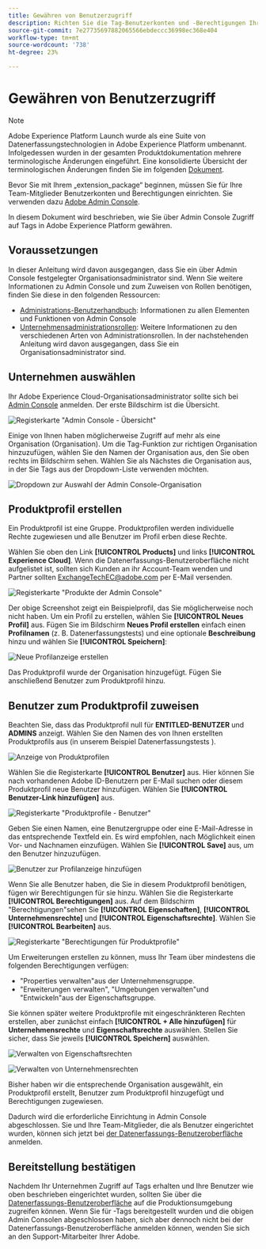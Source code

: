 ```yaml
---
title: Gewähren von Benutzerzugriff
description: Richten Sie die Tag-Benutzerkonten und -Berechtigungen Ihrer Teammitglieder in Adobe Experience Platform ein.
source-git-commit: 7e27735697882065566ebdeccc36998ec368e404
workflow-type: tm+mt
source-wordcount: '738'
ht-degree: 23%

---
```


# Gewähren von Benutzerzugriff

>[!NOTE]
>
>Adobe Experience Platform Launch wurde als eine Suite von Datenerfassungstechnologien in Adobe Experience Platform umbenannt. Infolgedessen wurden in der gesamten Produktdokumentation mehrere terminologische Änderungen eingeführt. Eine konsolidierte Übersicht der terminologischen Änderungen finden Sie im folgenden [Dokument](../../term-updates.md).

Bevor Sie mit Ihrem „extension_package“ beginnen, müssen Sie für Ihre Team-Mitglieder Benutzerkonten und Berechtigungen einrichten. Sie verwenden dazu [Adobe Admin Console](https://adminconsole.adobe.com/).

In diesem Dokument wird beschrieben, wie Sie über Admin Console Zugriff auf Tags in Adobe Experience Platform gewähren.

## Voraussetzungen

In dieser Anleitung wird davon ausgegangen, dass Sie ein über Admin Console festgelegter Organisationsadministrator sind. Wenn Sie weitere Informationen zu Admin Console und zum Zuweisen von Rollen benötigen, finden Sie diese in den folgenden Ressourcen:

* [Administrations-Benutzerhandbuch](https://helpx.adobe.com/de/enterprise/administering/user-guide.html?topic=/enterprise/administering/morehelp/introduction.ug.js): Informationen zu allen Elementen und Funktionen von Admin Console
* [Unternehmensadministrationsrollen](https://helpx.adobe.com/de/enterprise/using/admin-roles.html): Weitere Informationen zu den verschiedenen Arten von Administrationsrollen. In der nachstehenden Anleitung wird davon ausgegangen, dass Sie ein Organisationsadministrator sind.

## Unternehmen auswählen

Ihr Adobe Experience Cloud-Organisationsadministrator sollte sich bei [Admin Console](https://adminconsole.adobe.com/) anmelden. Der erste Bildschirm ist die Übersicht.

![Registerkarte &quot;Admin Console - Übersicht&quot;](../images/getting-started/admin-console-overview.png)

Einige von Ihnen haben möglicherweise Zugriff auf mehr als eine Organisation (Organisation). Um die Tag-Funktion zur richtigen Organisation hinzuzufügen, wählen Sie den Namen der Organisation aus, den Sie oben rechts im Bildschirm sehen. Wählen Sie als Nächstes die Organisation aus, in der Sie Tags aus der Dropdown-Liste verwenden möchten.

![Dropdown zur Auswahl der Admin Console-Organisation](../images/getting-started/admin-console-choose-org.png)

## Produktprofil erstellen

Ein Produktprofil ist eine Gruppe. Produktprofilen werden individuelle Rechte zugewiesen und alle Benutzer im Profil erben diese Rechte.

Wählen Sie oben den Link **[!UICONTROL Products]** und links **[!UICONTROL Experience Cloud]**. Wenn die Datenerfassungs-Benutzeroberfläche nicht aufgelistet ist, sollten sich Kunden an ihr Account-Team wenden und Partner sollten <ExchangeTechEC@adobe.com> per E-Mail versenden.

![Registerkarte &quot;Produkte der Admin Console&quot;](../images/getting-started/admin-console-products-launch.png)

Der obige Screenshot zeigt ein Beispielprofil, das Sie möglicherweise noch nicht haben. Um ein Profil zu erstellen, wählen Sie **[!UICONTROL Neues Profil]** aus. Fügen Sie im Bildschirm **Neues Profil erstellen** einfach einen **Profilnamen** (z. B. Datenerfassungstests) und eine optionale **Beschreibung** hinzu und wählen Sie **[!UICONTROL Speichern]**:

![Neue Profilanzeige erstellen](../images/getting-started/admin-console-create-a-new-profile.png)

Das Produktprofil wurde der Organisation hinzugefügt. Fügen Sie anschließend Benutzer zum Produktprofil hinzu.

## Benutzer zum Produktprofil zuweisen

Beachten Sie, dass das Produktprofil null für **ENTITLED-BENUTZER** und **ADMINS** anzeigt. Wählen Sie den Namen des von Ihnen erstellten Produktprofils aus (in unserem Beispiel Datenerfassungstests ).

![Anzeige von Produktprofilen](../images/getting-started/admin-console-profiles-add-user.png)

Wählen Sie die Registerkarte **[!UICONTROL Benutzer]** aus. Hier können Sie nach vorhandenen Adobe ID-Benutzern per E-Mail suchen oder diesem Produktprofil neue Benutzer hinzufügen. Wählen Sie **[!UICONTROL Benutzer-Link hinzufügen]** aus.

![Registerkarte &quot;Produktprofile - Benutzer&quot;](../images/getting-started/admin-console-add-launch-user.png)

Geben Sie einen Namen, eine Benutzergruppe oder eine E-Mail-Adresse in das entsprechende Textfeld ein. Es wird empfohlen, nach Möglichkeit einen Vor- und Nachnamen einzufügen. Wählen Sie **[!UICONTROL Save]** aus, um den Benutzer hinzuzufügen.

![Benutzer zur Profilanzeige hinzufügen](../images/getting-started/admin-console-add-user.png)

Wenn Sie alle Benutzer haben, die Sie in diesem Produktprofil benötigen, fügen wir Berechtigungen für sie hinzu. Wählen Sie die Registerkarte **[!UICONTROL Berechtigungen]** aus. Auf dem Bildschirm &quot;Berechtigungen&quot;sehen Sie **[!UICONTROL Eigenschaften]**, **[!UICONTROL Unternehmensrechte]** und **[!UICONTROL Eigenschaftsrechte]**. Wählen Sie **[!UICONTROL Bearbeiten]** aus.

![Registerkarte &quot;Berechtigungen für Produktprofile&quot;](../images/getting-started/admin-console-profile-permissions.png)

Um Erweiterungen erstellen zu können, muss Ihr Team über mindestens die folgenden Berechtigungen verfügen:

* &quot;Properties verwalten&quot;aus der Unternehmensgruppe.
* &quot;Erweiterungen verwalten&quot;, &quot;Umgebungen verwalten&quot;und &quot;Entwickeln&quot;aus der Eigenschaftsgruppe.

Sie können später weitere Produktprofile mit eingeschränkteren Rechten erstellen, aber zunächst einfach **[!UICONTROL + Alle hinzufügen]** für **Unternehmensrechte** und **Eigenschaftsrechte** auswählen. Stellen Sie sicher, dass Sie jeweils **[!UICONTROL Speichern]** auswählen.

![Verwalten von Eigenschaftsrechten](../images/getting-started/admin-console-add-all-property-rights.png)

![Verwalten von Unternehmensrechten](../images/getting-started/admin-console-add-all-company-rights.png)

Bisher haben wir die entsprechende Organisation ausgewählt, ein Produktprofil erstellt, Benutzer zum Produktprofil hinzugefügt und Berechtigungen zugewiesen.

Dadurch wird die erforderliche Einrichtung in Admin Console abgeschlossen. Sie und Ihre Team-Mitglieder, die als Benutzer eingerichtet wurden, können sich jetzt bei [der Datenerfassungs-Benutzeroberfläche](https://launch.adobe.com/) anmelden.

## Bereitstellung bestätigen

Nachdem Ihr Unternehmen Zugriff auf Tags erhalten und Ihre Benutzer wie oben beschrieben eingerichtet wurden, sollten Sie über die [Datenerfassungs-Benutzeroberfläche](https://launch.adobe.com/) auf die Produktionsumgebung zugreifen können. Wenn Sie für -Tags bereitgestellt wurden und die obigen Admin Consolen abgeschlossen haben, sich aber dennoch nicht bei der Datenerfassungs-Benutzeroberfläche anmelden können, wenden Sie sich an den Support-Mitarbeiter Ihrer Adobe.

